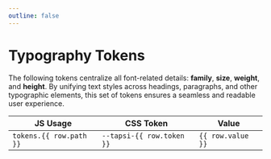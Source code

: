 ```yaml
---
outline: false
---
```

<script setup>
import tokens from "@tapsioss/theme/tokens";
import "@tapsioss/theme/css-variables";
import flattenTokens from '../utils/flattenTokens';

const {
  palette,
  color,
  radius,
  spacing,
  stroke,
  typography,
} = tokens;
</script>

# Typography Tokens

The following tokens centralize all font-related details: **family**, **size**, **weight**, and **height**. By unifying text styles 
across headings, paragraphs, and other typographic elements, this set of tokens ensures a seamless and readable user experience.

<div class="table-wrapper">
  <table>
    <thead>
      <tr>
        <th>JS Usage</th>
        <th>CSS Token</th>
        <th>Value</th>
      </tr>
    </thead>
    <tbody>
      <tr v-for="row in flattenTokens(typography, 'typography')">
        <td><code>tokens.{{ row.path }}</code></td>
        <td><code>--tapsi-{{ row.token }}</code></td>
        <td><code>{{ row.value }}</code></td>
      </tr>
    </tbody>
  </table>
</div>

